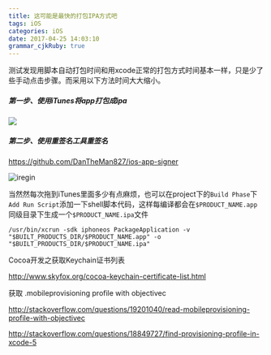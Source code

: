 ```yaml
---
title: 这可能是最快的打包IPA方式吧
tags: iOS
categories: iOS
date: 2017-04-25 14:03:10
grammar_cjkRuby: true
---
```


测试发现用脚本自动打包时间和用xcode正常的打包方式时间基本一样，只是少了些手动点击步骤。而采用以下方法时间大大缩小。

##### 第一步、使用iTunes将app打包成ipa

![](http://7xr7vj.com1.z0.glb.clouddn.com/UC20170425_101846.png)

##### 第二步、使用重签名工具重签名

https://github.com/DanTheMan827/ios-app-signer

![iregin](http://7xr7vj.com1.z0.glb.clouddn.com/UC20170425_102307.png)

​        当然然每次拖到iTunes里面多少有点麻烦，也可以在project下的`Build Phase`下`Add Run Script`添加一下shell脚本代码，这样每编译都会在`$PRODUCT_NAME.app`同级目录下生成一个`$PRODUCT_NAME.ipa`文件

```shell
/usr/bin/xcrun -sdk iphoneos PackageApplication -v "$BUILT_PRODUCTS_DIR/$PRODUCT_NAME.app" -o "$BUILT_PRODUCTS_DIR/$PRODUCT_NAME.ipa"
```



Cocoa开发之获取Keychain证书列表

http://www.skyfox.org/cocoa-keychain-certificate-list.html

获取 .mobileprovisioning profile with objectivec

http://stackoverflow.com/questions/19201040/read-mobileprovisioning-profile-with-objectivec



http://stackoverflow.com/questions/18849727/find-provisioning-profile-in-xcode-5